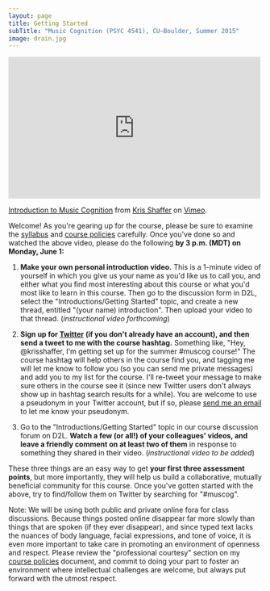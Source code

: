 ```yaml
---
layout: page
title: Getting Started
subTitle: "Music Cognition (PSYC 4541), CU–Boulder, Summer 2015"
image: drain.jpg
---
```


<div class="center-video"><iframe src="https://player.vimeo.com/video/127973048" width="500" height="281" frameborder="0" webkitallowfullscreen mozallowfullscreen allowfullscreen></iframe> <p><a href="https://vimeo.com/127973048">Introduction to Music Cognition</a> from <a href="https://vimeo.com/user11692346">Kris Shaffer</a> on <a href="https://vimeo.com">Vimeo</a>.</p></div>

Welcome! As you're gearing up for the course, please be sure to examine the [syllabus](/syllabus/) and [course policies](/policies/) carefully. Once you've done so and watched the above video, please do the following **by 3 p.m. (MDT) on Monday, June 1:**

1. **Make your own personal introduction video.** This is a 1-minute video of yourself in which you give us your name as you'd like us to call you, and either what you find most interesting about this course or what you'd most like to learn in this course. Then go to the discussion form in D2L, select the "Introductions/Getting Started" topic, and create a new thread, entitled "(your name) introduction". Then upload your video to that thread. (*instructional video forthcoming*)

2. **Sign up for [Twitter](http://www.twitter.com) (if you don't already have an account), and then send a tweet to me with the course hashtag.** Something like, "Hey, @krisshaffer, I'm getting set up for the summer #muscog course!" The course hashtag will help others in the course find you, and tagging me will let me know to follow you (so you can send me private messages) and add you to my list for the course. I'll re-tweet your message to make sure others in the course see it (since new Twitter users don't always show up in hashtag search results for a while). You are welcome to use a pseudonym in your Twitter account, but if so, please [send me an email](mailto:kris.shaffer@colorado.edu) to let me know your pseudonym.

3. Go to the "Introductions/Getting Started" topic in our course discussion forum on D2L. **Watch a few (or all!) of your colleagues' videos, and leave a friendly comment on at least two of them** in response to something they shared in their video. (*instructional video to be added*)

These three things are an easy way to get **your first three assessment points**, but more importantly, they will help us build a collaborative, mutually beneficial community for this course. Once you've gotten started with the above, try to find/follow them on Twitter by searching for "#muscog".

Note: We will be using both public and private online fora for class discussions. Because things posted online disappear far more slowly than things that are spoken (if they ever disappear), and since typed text lacks the nuances of body language, facial expressions, and tone of voice, it is even more important to take care in promoting an environment of openness and respect. Please review the "professional courtesy" section on my [course policies](/policies/) document, and commit to doing your part to foster an environment where intellectual challenges are welcome, but always put forward with the utmost respect.
